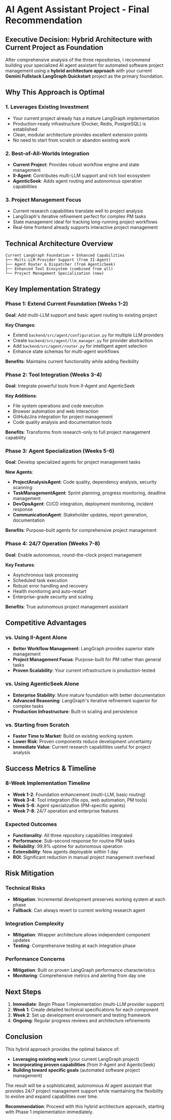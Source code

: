 # AI Agent Assistant Project - Final Recommendation

## Executive Decision: Hybrid Architecture with Current Project as Foundation

After comprehensive analysis of the three repositories, I recommend building your specialized AI agent assistant for automated software project management using a **hybrid architecture approach** with your current **Gemini Fullstack LangGraph Quickstart** project as the primary foundation.

## Why This Approach is Optimal

### 1. Leverages Existing Investment
- Your current project already has a mature LangGraph implementation
- Production-ready infrastructure (Docker, Redis, PostgreSQL) is established
- Clean, modular architecture provides excellent extension points
- No need to start from scratch or abandon existing work

### 2. Best-of-All-Worlds Integration
- **Current Project**: Provides robust workflow engine and state management
- **II-Agent**: Contributes multi-LLM support and rich tool ecosystem
- **AgenticSeek**: Adds agent routing and autonomous operation capabilities

### 3. Project Management Focus
- Current research capabilities translate well to project analysis
- LangGraph's iterative refinement perfect for complex PM tasks
- State management ideal for tracking long-running project workflows
- Real-time frontend already supports interactive project management

## Technical Architecture Overview

```
Current LangGraph Foundation + Enhanced Capabilities
├── Multi-LLM Provider Support (from II-Agent)
├── Agent Router & Dispatcher (from AgenticSeek)
├── Enhanced Tool Ecosystem (combined from all)
└── Project Management Specialization (new)
```

## Key Implementation Strategy

### Phase 1: Extend Current Foundation (Weeks 1-2)
**Goal**: Add multi-LLM support and basic agent routing to existing project

**Key Changes**:
- Extend `backend/src/agent/configuration.py` for multiple LLM providers
- Create `backend/src/agent/llm_manager.py` for provider abstraction
- Add `backend/src/agent/router.py` for intelligent agent selection
- Enhance state schemas for multi-agent workflows

**Benefits**: Maintains current functionality while adding flexibility

### Phase 2: Tool Integration (Weeks 3-4)
**Goal**: Integrate powerful tools from II-Agent and AgenticSeek

**Key Additions**:
- File system operations and code execution
- Browser automation and web interaction
- GitHub/Jira integration for project management
- Code quality analysis and documentation tools

**Benefits**: Transforms from research-only to full project management capability

### Phase 3: Agent Specialization (Weeks 5-6)
**Goal**: Develop specialized agents for project management tasks

**New Agents**:
- **ProjectAnalysisAgent**: Code quality, dependency analysis, security scanning
- **TaskManagementAgent**: Sprint planning, progress monitoring, deadline management
- **DevOpsAgent**: CI/CD integration, deployment monitoring, incident response
- **CommunicationAgent**: Stakeholder updates, report generation, documentation

**Benefits**: Purpose-built agents for comprehensive project management

### Phase 4: 24/7 Operation (Weeks 7-8)
**Goal**: Enable autonomous, round-the-clock project management

**Key Features**:
- Asynchronous task processing
- Scheduled task execution
- Robust error handling and recovery
- Health monitoring and auto-restart
- Enterprise-grade security and scaling

**Benefits**: True autonomous project management assistant

## Competitive Advantages

### vs. Using II-Agent Alone
- **Better Workflow Management**: LangGraph provides superior state management
- **Project Management Focus**: Purpose-built for PM rather than general tasks
- **Proven Scalability**: Your current infrastructure is production-tested

### vs. Using AgenticSeek Alone
- **Enterprise Stability**: More mature foundation with better documentation
- **Advanced Reasoning**: LangGraph's iterative refinement superior for complex tasks
- **Production Infrastructure**: Built-in scaling and persistence

### vs. Starting from Scratch
- **Faster Time to Market**: Build on existing working system
- **Lower Risk**: Proven components reduce development uncertainty
- **Immediate Value**: Current research capabilities useful for project analysis

## Success Metrics & Timeline

### 8-Week Implementation Timeline
- **Week 1-2**: Foundation enhancement (multi-LLM, basic routing)
- **Week 3-4**: Tool integration (file ops, web automation, PM tools)
- **Week 5-6**: Agent specialization (PM-specific agents)
- **Week 7-8**: 24/7 operation and enterprise features

### Expected Outcomes
- **Functionality**: All three repository capabilities integrated
- **Performance**: Sub-second response for routine PM tasks
- **Reliability**: 99.9% uptime for autonomous operation
- **Extensibility**: New agents deployable within 1 day
- **ROI**: Significant reduction in manual project management overhead

## Risk Mitigation

### Technical Risks
- **Mitigation**: Incremental development preserves working system at each phase
- **Fallback**: Can always revert to current working research agent

### Integration Complexity
- **Mitigation**: Wrapper architecture allows independent component updates
- **Testing**: Comprehensive testing at each integration phase

### Performance Concerns
- **Mitigation**: Built on proven LangGraph performance characteristics
- **Monitoring**: Comprehensive metrics and alerting from day one

## Next Steps

1. **Immediate**: Begin Phase 1 implementation (multi-LLM provider support)
2. **Week 1**: Create detailed technical specifications for each component
3. **Week 2**: Set up development environment and testing framework
4. **Ongoing**: Regular progress reviews and architecture refinements

## Conclusion

This hybrid approach provides the optimal balance of:
- **Leveraging existing work** (your current LangGraph project)
- **Incorporating proven capabilities** (from II-Agent and AgenticSeek)
- **Building toward specific goals** (automated software project management)

The result will be a sophisticated, autonomous AI agent assistant that provides 24/7 project management support while maintaining the flexibility to evolve and expand capabilities over time.

**Recommendation**: Proceed with this hybrid architecture approach, starting with Phase 1 implementation immediately.
